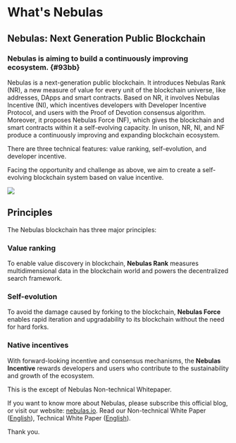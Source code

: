 # What's Nebulas

## Nebulas: Next Generation Public Blockchain

### Nebulas is aiming to build a continuously improving ecosystem. {#93bb}

Nebulas is a next-generation public blockchain. It introduces Nebulas Rank \(NR\), a new measure of value for every unit of the blockchain universe, like addresses, DApps and smart contracts. Based on NR, it involves Nebulas Incentive \(NI\), which incentives developers with Developer Incentive Protocol, and users with the Proof of Devotion consensus algorithm. Moreover, it proposes Nebulas Force \(NF\), which gives the blockchain and smart contracts within it a self-evolving capacity. In unison, NR, NI, and NF produce a continuously improving and expanding blockchain ecosystem.

There are three technical features: value ranking, self-evolution, and developer incentive.

Facing the opportunity and challenge as above, we aim to create a self-evolving blockchain system based on value incentive.

![](https://cdn-images-1.medium.com/max/1600/1*8YETuI_IvyjXvlvnzbBWnw.png)

## Principles

The Nebulas blockchain has three major principles:

### Value ranking 

To enable value discovery in blockchain, **Nebulas Rank** measures multidimensional data in the blockchain world and powers the decentralized search framework. 

### Self-evolution 

To avoid the damage caused by forking to the blockchain, **Nebulas Force** enables rapid iteration and upgradability to its blockchain without the need for hard forks. 

### Native incentives

With forward-looking incentive and consensus mechanisms, the **Nebulas Incentive** rewards developers and users who contribute to the sustainability and growth of the ecosystem.





This is the except of Nebulas Non-technical Whitepaper.

If you want to know more about Nebulas, please subscribe this official blog, or visit our website: [nebulas.io](https://nebulas.io/). Read our Non-technical White Paper \([English](https://nebulas.io/docs/NebulasWhitepaper.pdf)\), Technical White Paper \([English](https://nebulas.io/docs/NebulasTechnicalWhitepaper.pdf)\).

Thank you.

